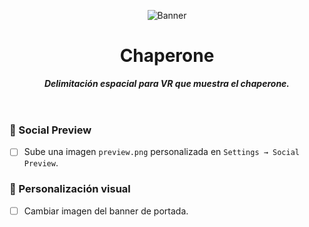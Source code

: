 <header>

![Banner](https://github.com/user-attachments/assets/5b933a56-0ece-452a-99c0-1a641485a6b9)

# **Chaperone**

_**Delimitación espacial para VR que muestra el chaperone.**_


</header>
   
<footer>

### 📸 Social Preview
- [ ] Sube una imagen `preview.png` personalizada en `Settings → Social Preview`.

### 🎨 Personalización visual
- [ ] Cambiar imagen del banner de portada.


</footer>

